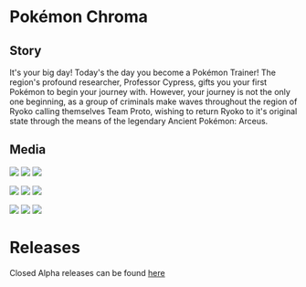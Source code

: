 # Pokémon Chroma

## Story
It's your big day! Today's the day you become a Pokémon Trainer! The region's profound researcher, Professor Cypress, gifts you your first Pokémon to begin your journey with. However, your journey is not the only one beginning, as a group of criminals make waves throughout the region of Ryoko calling themselves Team Proto, wishing to return Ryoko to it's original state through the means of the legendary Ancient Pokémon: Arceus.

## Media
![](https://i.imgur.com/hSJ0I9T.gif) ![](https://i.imgur.com/GipWEer.gif) ![](https://i.imgur.com/v8MejsH.gif)

![](https://i.imgur.com/BopdvNa.gif) ![](https://i.imgur.com/C7LdZ5m.gif) ![](https://i.imgur.com/4LXf9VY.png)

![](https://i.imgur.com/i4Dw9Vh.png) ![](https://i.imgur.com/fz0AFOG.png) ![](https://i.imgur.com/3a0CZ3Z.gif)

# Releases
Closed Alpha releases can be found [here](https://github.com/vexio/pokemon-chroma/releases)
